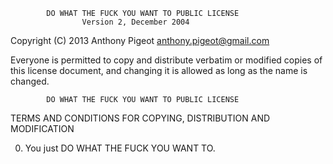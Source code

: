             DO WHAT THE FUCK YOU WANT TO PUBLIC LICENSE
                    Version 2, December 2004

 Copyright (C) 2013 Anthony Pigeot <anthony.pigeot@gmail.com>

 Everyone is permitted to copy and distribute verbatim or modified
 copies of this license document, and changing it is allowed as long
 as the name is changed.

            DO WHAT THE FUCK YOU WANT TO PUBLIC LICENSE
   TERMS AND CONDITIONS FOR COPYING, DISTRIBUTION AND MODIFICATION

  0. You just DO WHAT THE FUCK YOU WANT TO.

